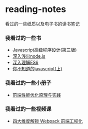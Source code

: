 # reading-notes
看过的一些纸质以及电子书的读书笔记

### 我看过的一些书
- [Javascript高级程序设计(第三版)](https://github.com/xblcity/reading-notes/blob/master/books/professional-javascript.md)
- [深入浅出node.js](https://github.com/xblcity/reading-notes/blob/master/books/node.md)
- [深入理解ES6](https://github.com/xblcity/reading-notes/blob/master/books/understanding-es6.md)
- [你不知道的javascript(上)]()

### 我看过的一些小册子
- [前端性能优化原理与实践](https://github.com/xblcity/reading-notes/blob/master/booklet/optimize-performance.md)

### 我看过的一些视频课
- [四大维度解锁 Webpack 前端工程化](https://github.com/xblcity/reading-notes/blob/master/video_courses/webpack.md)
